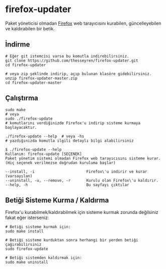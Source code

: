 # firefox-updater
Paket yöneticisi olmadan [Firefox](https://firefox.com) web tarayıcısını kurabilen, güncelleyebilen ve kaldırabilen bir betik.

## İndirme
```shell
# Eğer git istemcisi varsa bu komutla indirebilirsiniz.
git clone https://github.com/thesseyren/firefox-updater.git
cd firefox-updater

# veya zip şeklinde indirip, açıp bulunan klasöre gidebilirsiniz.
unzip firefox-updater-master.zip
cd firefox-updater-master
```
## Çalıştırma
```shell
sudo make 
# veya
sudo ./firefox-update
# komutlarını verdiğinizde Firefox'u indirip sisteme kurmaya başlayacaktır.
```

```shell
./firefox-update --help  # veya -hs
# yazdığınızda komutla ilgili detaylı bilgi alabilirsiniz

$ ./firefox-update --help
Kullanım: firefox-update [SEÇENEK]
Paket yönetim sistemi olmadan Firefox web tarayıcısını sisteme kurar.
(Hiç seçenek verilmezse doğrudan kuruluma başlar)

--install, -i                       Firefox\'u indirir ve kurar (varsayılan)
--uninstall, -u, --remove, -r       Kurulu olan Firefox\'u kaldırır.
--help, -h                          Bu sayfayı çıktılar
```

## Betiği Sisteme Kurma / Kaldırma
Firefox'u kurabilmek/kaldırabilmek için sisteme kurmak zorunda değilsiniz fakat eğer isterseniz:

```shell
# Betiği sisteme kurmak için:
sudo make install

# Betiği sisteme kurduktan sonra herhangi bir yerden betiği çağırabilirsiniz
sudo firefox-update

# Betiği sistemden kaldırmak için:
sudo make uninstall
```